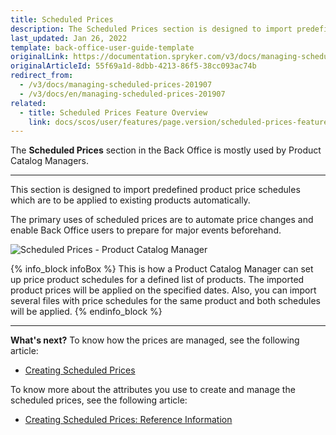 ```yaml
---
title: Scheduled Prices
description: The Scheduled Prices section is designed to import predefined product price schedules which are to be applied to existing products automatically in the future.
last_updated: Jan 26, 2022
template: back-office-user-guide-template
originalLink: https://documentation.spryker.com/v3/docs/managing-scheduled-prices-201907
originalArticleId: 55f69a1d-8dbb-4213-86f5-38cc093ac74b
redirect_from:
  - /v3/docs/managing-scheduled-prices-201907
  - /v3/docs/en/managing-scheduled-prices-201907
related:
  - title: Scheduled Prices Feature Overview
    link: docs/scos/user/features/page.version/scheduled-prices-feature-overview.html
---
```


The **Scheduled Prices** section in the Back Office is mostly used by Product Catalog Managers.
***
This section is designed to import predefined product price schedules which are to be applied to existing products automatically.

The primary uses of scheduled prices are to automate price changes and enable Back Office users to prepare for major events beforehand.

![Scheduled Prices - Product Catalog Manager](https://spryker.s3.eu-central-1.amazonaws.com/docs/User+Guides/Back+Office+User+Guides/Price/Scheduled+Prices/scheduled-prices-section.png)

{% info_block infoBox %}
This is how a Product Catalog Manager can set up price product schedules for a defined list of products. The imported product prices will be applied on the specified dates. Also, you can import several files with price schedules for the same product and both schedules will be applied.
{% endinfo_block %}
***
**What's next?**
To know how the prices are managed, see the following article:
* [Creating Scheduled Prices](/docs/scos/user/back-office-user-guides/{{page.version}}/catalog/scheduled-prices/creating-scheduled-prices.html)

To know more about the attributes you use to create and manage the scheduled prices, see the following article:
* [Creating Scheduled Prices: Reference Information](/docs/scos/user/back-office-user-guides/{{page.version}}/catalog/scheduled-prices/references/scheduled-prices-reference-information.html)
